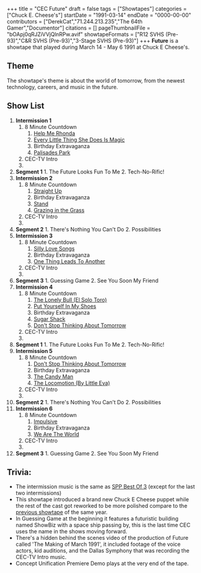 +++
title = "CEC Future"
draft = false
tags = ["Showtapes"]
categories = ["Chuck E. Cheese's"]
startDate = "1991-03-14"
endDate = "0000-00-00"
contributors = ["DerekCat","71.244.213.235","The 64th Gamer","Documentor"]
citations = []
pageThumbnailFile = "bOApj0qRJZiVVjQlnRPw.avif"
showtapeFormats = ["R12 SVHS (Pre-93)","C&R SVHS (Pre-93)","3-Stage SVHS (Pre-93)"]
+++
**Future** is a showtape that played during March 14 - May 6 1991 at Chuck E Cheese's.

## Theme

The showtape's theme is about the world of tomorrow, from the newest technology, careers, and music in the future.

## Show List

1.  **Intermission 1**
    1.  8 Minute Countdown
        1.  [Help Me Rhonda](https://en.wikipedia.org/wiki/Help_Me,_Rhonda)
        2.  [Every Little Thing She Does Is Magic](https://en.wikipedia.org/wiki/Every_Little_Thing_She_Does_Is_Magic)
        3.  Birthday Extravaganza
        4.  [Palisades Park](https://en.wikipedia.org/wiki/Palisades_Park_(Freddy_Cannon_song))
    2.  CEC-TV Intro
    3.  
2.   **Segment 1**
    1.  The Future Looks Fun To Me
    2.  Tech-No-Rific!
3.  **Intermission 2**
    1.  8 Minute Countdown
        1.  [Straight Up](https://en.wikipedia.org/wiki/Straight_Up_(Paula_Abdul_song))
        2.  Birthday Extravaganza
        3.  [Stand](https://en.wikipedia.org/wiki/Stand_(R.E.M._song))
        4.  [Grazing in the Grass](https://en.wikipedia.org/wiki/The_Promise_of_a_Future)
    2.  CEC-TV Intro
    3.  
4.   **Segment 2**
    1.  There's Nothing You Can't Do
    2.  Possibilities
5.  **Intermission 3**
    1.  8 Minute Countdown
        1.  [Silly Love Songs](https://en.wikipedia.org/wiki/Silly_Love_Songs)
        2.  Birthday Extravaganza
        3.  [One Thing Leads To Another](https://en.wikipedia.org/wiki/One_Thing_Leads_to_Another)
    2.  CEC-TV Intro
    3.  
6.   **Segment 3**
    1.  Guessing Game
    2.  See You Soon My Friend
7.  **Intermission 4**
    1.  8 Minute Countdown
        1.  [The Lonely Bull (El Solo Toro)](https://en.wikipedia.org/wiki/The_Lonely_Bull)
        2.  [Put Yourself In My Shoes](https://en.wikipedia.org/wiki/Put_Yourself_in_My_Shoes)
        3.  Birthday Extravaganza
        4.  [Sugar Shack](https://en.wikipedia.org/wiki/Sugar_Shack)
        5.  [Don't Stop Thinking About Tomorrow](https://en.wikipedia.org/wiki/Don%27t_Stop_(Fleetwood_Mac_song))
    2.  CEC-TV Intro
    3.  
8.   **Segment 1**
    1.  The Future Looks Fun To Me
    2.  Tech-No-Rific!
9.  **Intermission 5**
    1.  8 Minute Countdown
        1.  [Don't Stop Thinking About Tomorrow](https://en.wikipedia.org/wiki/Don%27t_Stop_(Fleetwood_Mac_song))
        2.  Birthday Extravaganza
        3.  [The Candy Man](https://en.wikipedia.org/wiki/Sammy_Davis_Jr._Now)
        4.  [The Locomotion (By Little Eva)](https://en.wikipedia.org/wiki/The_Loco-Motion)
    2.  CEC-TV Intro
    3.  
10.  **Segment 2**
    1.  There's Nothing You Can't Do
    2.  Possibilities
11. **Intermission 6**
    1.  8 Minute Countdown
        1.  [Impulsive](https://en.wikipedia.org/wiki/Impulsive_(song))
        2.  Birthday Extravaganza
        3.  [We Are The World](https://en.wikipedia.org/wiki/We_Are_the_World)
    2.  CEC-TV Intro
    3.  
12.  **Segment 3**
    1.  Guessing Game
    2.  See You Soon My Friend

## Trivia:

- The intermission music is the same as [SPP Best Of 3](https://decodedocdigitize.miraheze.org/wiki/SPP_Best_Of_3_/_Wave_Bday) (except for the last two intermissions)
- This showtape introduced a brand new Chuck E Cheese puppet while the rest of the cast got reworked to be more polished compare to the [previous showtape](https://decodedocdigitize.miraheze.org/wiki/CEC_Jan_%2791) of the same year.
- In Guessing Game at the beginning it features a futuristic building named ShowBiz with a space ship passing by, this is the last time CEC uses the name in the shows moving forward.
- There's a hidden behind the scenes video of the production of Future called 'The Making of March 1991', it included footage of the voice actors, kid auditions, and the Dallas Symphony that was recording the CEC-TV Intro music.
- Concept Unification Premiere Demo plays at the very end of the tape.
